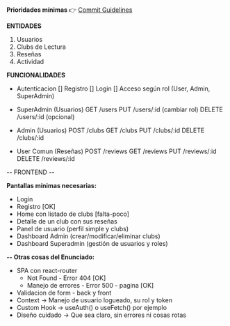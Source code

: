 **Prioridades mínimas**
👉 [Commit Guidelines](./commits-guideline.md)

**ENTIDADES**
1. Usuarios
2. Clubs de Lectura
3. Reseñas
4. Actividad

**FUNCIONALIDADES**
- Autenticacion
[] Registro
[] Login
[] Acceso según rol (User, Admin, SuperAdmin)

- SuperAdmin (Usuarios)
GET /users
PUT /users/:id (cambiar rol)
DELETE /users/:id (opcional)

- Admin (Usuarios)
POST /clubs
GET /clubs
PUT /clubs/:id
DELETE /clubs/:id

- User Comun (Reseñas)
POST /reviews
GET /reviews
PUT /reviews/:id
DELETE /reviews/:id


-- FRONTEND --

**Pantallas mínimas necesarias:**

* Login
* Registro  [OK]
* Home con listado de clubs  [falta-poco]
* Detalle de un club con sus reseñas
* Panel de usuario (perfil simple y clubs)
* Dashboard Admin (crear/modificar/eliminar clubs)
* Dashboard Superadmin (gestión de usuarios y roles)


**-- Otras cosas del Enunciado:**
* SPA con react-router
    * Not Found - Error 404 [OK]
    * Manejo de errores - Error 500 - pagina [OK]
* Validacion de form - back y front
* Context  ->  Manejo de usuario logueado, su rol y token
* Custom Hook  ->  useAuth() o useFetch() por ejemplo
* Diseño cuidado  ->  	Que sea claro, sin errores ni cosas rotas